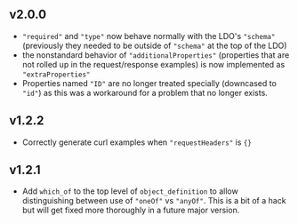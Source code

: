 ## v2.0.0

* `"required"` and `"type"` now behave normally with the LDO's `"schema"` (previously they needed to be outside of `"schema"` at the top of the LDO)
* the nonstandard behavior of `"additionalProperties"` (properties that are not rolled up in the request/response examples) is now implemented as `"extraProperties"`
* Properties named `"ID"` are no longer treated specially (downcased to `"id"`) as this was a workaround for a problem that no longer exists.

## v1.2.2

* Correctly generate curl examples when `"requestHeaders"` is `{}`

## v1.2.1

* Add `which_of` to the top level of `object_definition` to allow distinguishing between use of `"oneOf"` vs `"anyOf"`.  This is a bit of a hack but will get fixed more thoroughly in a future major version.


